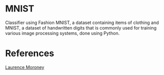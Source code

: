 # MNIST
Classifier using Fashion MNIST, a dataset containing items of clothing and MNIST, a dataset of handwritten digits that is commonly used for training various image processing systems, done using Python.

# References
<a href="https://www.coursera.org/instructor/lmoroney">Laurence Moroney</a>
